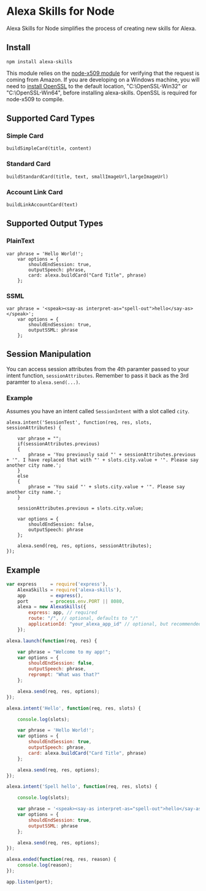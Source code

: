 # Alexa Skills for Node
Alexa Skills for Node simplifies the process of creating new skills for Alexa.

## Install
`npm install alexa-skills`

This module relies on the [node-x509 module](https://github.com/Southern/node-x509) for verifying that the request is coming from Amazon. If you are developing on a Windows machine, you will need to [install OpenSSL](http://slproweb.com/products/Win32OpenSSL.html) to the default location, "C:\\OpenSSL-Win32" or "C:\\OpenSSL-Win64", before installing alexa-skills. OpenSSL is required for node-x509 to compile.

## Supported Card Types

### Simple Card

``` buildSimpleCard(title, content) ```

### Standard Card

``` buildStandardCard(title, text, smallImageUrl,largeImageUrl) ```

### Account Link Card

``` buildLinkAccountCard(text) ```


## Supported Output Types

### PlainText

```
var phrase = 'Hello World!';
	var options = {
		shouldEndSession: true,
		outputSpeech: phrase,
		card: alexa.buildCard("Card Title", phrase)
	};
```

### SSML

```
var phrase = '<speak><say-as interpret-as="spell-out">hello</say-as></speak>';
	var options = {
		shouldEndSession: true,
		outputSSML: phrase
	};
```

## Session Manipulation

You can access session attributes from the 4th paramter passed to your intent function, `sessionAttributes`. Remember to pass it back as the 3rd paramter to `alexa.send(...)`.

### Example

Assumes you have an intent called `SessionIntent` with a slot called `city`.

```
alexa.intent('SessionTest', function(req, res, slots, sessionAttributes) {

    var phrase = "";
    if(sessionAttributes.previous)
    {
        phrase = 'You previously said "' + sessionAttributes.previous + '". I have replaced that with "' + slots.city.value + '". Please say another city name.';
    }
    else
    {
        phrase = 'You said "' + slots.city.value + '". Please say another city name.';
    }

    sessionAttributes.previous = slots.city.value;

    var options = {
        shouldEndSession: false,
        outputSpeech: phrase
    };

    alexa.send(req, res, options, sessionAttributes);
});
````


## Example
```javascript
var express 	= require('express'),
	AlexaSkills = require('alexa-skills'),
	app			= express(),
	port 		= process.env.PORT || 8080,
	alexa = new AlexaSkills({
		express: app, // required
		route: "/", // optional, defaults to "/"
		applicationId: "your_alexa_app_id" // optional, but recommended. If you do not set this leave it blank
	});

alexa.launch(function(req, res) {

	var phrase = "Welcome to my app!";
	var options = {
		shouldEndSession: false,
		outputSpeech: phrase,
		reprompt: "What was that?"
	};

	alexa.send(req, res, options);
});

alexa.intent('Hello', function(req, res, slots) {

	console.log(slots);

	var phrase = 'Hello World!';
	var options = {
		shouldEndSession: true,
		outputSpeech: phrase,
		card: alexa.buildCard("Card Title", phrase)
	};

	alexa.send(req, res, options);
});

alexa.intent('Spell hello', function(req, res, slots) {

	console.log(slots);

	var phrase = '<speak><say-as interpret-as="spell-out">hello</say-as></speak>!';
	var options = {
		shouldEndSession: true,
		outputSSML: phrase
	};

	alexa.send(req, res, options);
});

alexa.ended(function(req, res, reason) {
	console.log(reason);
});

app.listen(port);
```
